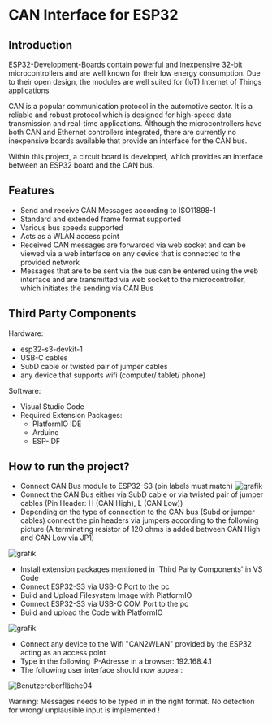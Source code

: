 # CAN Interface for ESP32

## Introduction

ESP32-Development-Boards contain powerful and inexpensive 32-bit microcontrollers and are well known for their low energy consumption. Due to their open design, the modules are well suited for (IoT) Internet of Things applications

CAN is a popular communication protocol in the automotive sector. It is a reliable and robust protocol which is designed for high-speed data transmission and real-time applications.
Although the microcontrollers have both CAN and Ethernet controllers integrated, there are currently no inexpensive boards available that provide an interface for the CAN bus.

Within this project, a circuit board is developed, which provides an interface between an ESP32 board and the CAN bus.


## Features

- Send and receive CAN Messages according to ISO11898-1
- Standard and extended frame format supported
- Various bus speeds supported
- Acts as a WLAN access point
- Received CAN messages are forwarded via web socket and can be viewed via a web interface on any device that is connected to the provided network
- Messages that are to be sent via the bus can be entered using the web interface and are transmitted via web socket to the microcontroller, which initiates the sending via CAN Bus

## Third Party Components
Hardware:
- esp32-s3-devkit-1
- USB-C cables
- SubD cable or twisted pair of jumper cables
- any device that supports wifi (computer/ tablet/ phone)

Software:
- Visual Studio Code
- Required Extension Packages:
  - PlatformIO IDE
  - Arduino
  - ESP-IDF
  
## How to run the project?
- Connect CAN Bus module to ESP32-S3 (pin labels must match)
![grafik](https://github.com/AnRo301/CAN_Interface/assets/150276417/86362c21-a6dc-4350-b065-2b70edaa49b3)
- Connect the CAN Bus either via SubD cable or via twisted pair of jumper cables (Pin Header: H (CAN High), L (CAN Low))
- Depending on the type of connection to the CAN bus (Subd or jumper cables) connect the pin headers via jumpers according to the following picture
  (A terminating resistor of 120 ohms is added between CAN High and CAN Low via JP1)
  
![grafik](https://github.com/AnRo301/CAN_Interface/assets/150276417/f7500303-a46a-465a-b11c-933e14cc1207)
- Install extension packages mentioned in 'Third Party Components' in VS Code
- Connect ESP32-S3 via USB-C Port to the pc
- Build and Upload Filesystem Image with PlatformIO
- Connect ESP32-S3 via USB-C COM Port to the pc
- Build and upload the Code with PlatformIO
  
![grafik](https://github.com/AnRo301/CAN_Interface/assets/150276417/e19d3fc5-d2b9-4a7d-94d6-edb0c335d542)

- Connect any device to the Wifi "CAN2WLAN" provided by the ESP32 acting as an access point
- Type in the following IP-Adresse in a browser: 192.168.4.1
- The following user interface should now appear:
  
![Benutzeroberfläche04](https://github.com/AnRo301/CAN_Interface/assets/150276417/685017a7-eac6-4eed-99bb-d03fd8f2448e)

 
Warning: Messages needs to be typed in in the right format. No detection for wrong/ unplausible input is implemented !





